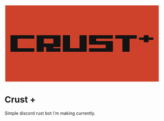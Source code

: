 <p align="center">  
<img src="./Crust+2.png" width="500" height="250"></a>
</p>
<h1>Crust +</h1>
Simple discord rust bot i'm making currently.
